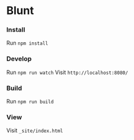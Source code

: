 # Blunt

### Install
Run `npm install`

### Develop
Run `npm run watch`
Visit `http://localhost:8080/`

### Build
Run `npm run build`

### View
Visit `_site/index.html`